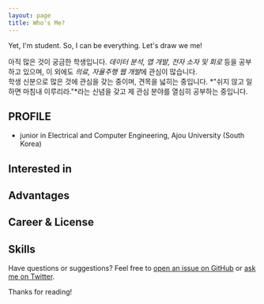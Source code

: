 ```yaml
---
layout: page
title: Who's Me?
---
```


<p class="message">
  Yet, I'm student. So, I can be everything. Let's draw we me!
</p>

아직 많은 것이 궁금한 학생입니다. *데이터 분석, 앱 개발, 전자 소자 및 회로* 등을 공부하고 있으며, 이 외에도 *의료, 자율주행 웹 개발*에 관심이 많습니다.
<br>
학생 신분으로 많은 것에 관심을 갖는 중이며, 견목을 넓히는 중입니다. *"쉬지 않고 일하면 마침내 이루리라."*라는 신념을 갖고 제 관심 분야를 열심히 공부하는 중입니다. 

## PROFILE
* junior in Electrical and Computer Engineering, Ajou University (South Korea)

## Interested in
## Advantages
## Career & License
## Skills


Have questions or suggestions? Feel free to [open an issue on GitHub](https://github.com/poole/issues/new) or [ask me on Twitter](https://twitter.com/mdo).

Thanks for reading!
